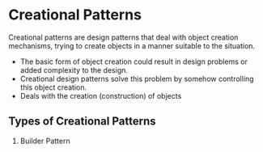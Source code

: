 # Creational Patterns

Creational patterns are design patterns that deal with object creation mechanisms, trying to create objects in a manner suitable to the situation. 
- The basic form of object creation could result in design problems or added complexity to the design. 
- Creational design patterns solve this problem by somehow controlling this object creation.
- Deals with the creation (construction) of objects

## Types of Creational Patterns
1. Builder Pattern